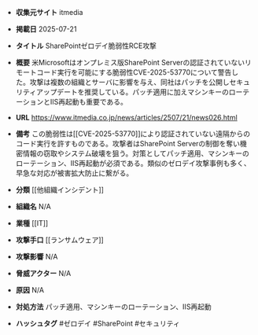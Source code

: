 - **収集元サイト**
itmedia

- **掲載日**
2025-07-21

- **タイトル**
SharePointゼロデイ脆弱性RCE攻撃

- **概要**
米Microsoftはオンプレミス版SharePoint Serverの認証されていないリモートコード実行を可能にする脆弱性CVE-2025-53770について警告した。攻撃は複数の組織とサーバに影響を与え、同社はパッチを公開しセキュリティアップデートを推奨している。パッチ適用に加えマシンキーのローテーションとIIS再起動も重要である。

- **URL**
https://www.itmedia.co.jp/news/articles/2507/21/news026.html

- **備考**
この脆弱性は[[CVE-2025-53770]]により認証されていない遠隔からのコード実行を許すものである。攻撃者はSharePoint Serverの制御を奪い機密情報の窃取やシステム破壊を狙う。対策としてパッチ適用、マシンキーのローテーション、IIS再起動が必須である。類似のゼロデイ攻撃事例も多く、早急な対応が被害拡大防止に繋がる。

- **分類**
[[他組織インシデント]]

- **組織名**
N/A

- **業種**
[[IT]]

- **攻撃手口**
[[ランサムウェア]]

- **攻撃影響**
N/A

- **脅威アクター**
N/A

- **原因**
N/A

- **対処方法**
パッチ適用、マシンキーのローテーション、IIS再起動

- **ハッシュタグ**
#ゼロデイ #SharePoint #セキュリティ
